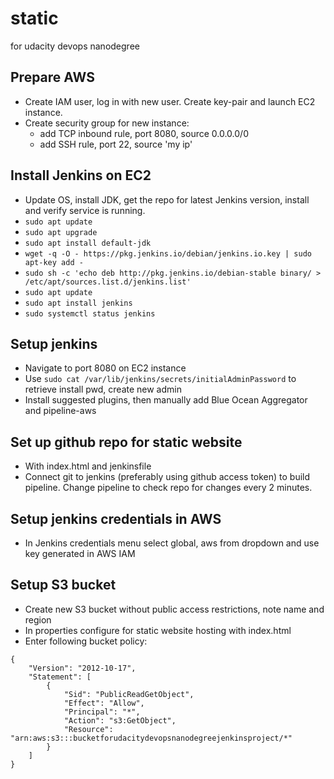 # static
for udacity devops nanodegree

## Prepare AWS 
- Create IAM user, log in with new user. Create key-pair and launch EC2 instance.
- Create security group for new instance:  
  - add TCP inbound rule, port 8080, source 0.0.0.0/0
  - add SSH rule, port 22, source 'my ip'

## Install Jenkins on EC2
- Update OS, install JDK, get the repo for latest Jenkins version, install and verify service is running.
- `sudo apt update`
- `sudo apt upgrade`
- `sudo apt install default-jdk`
- `wget -q -O - https://pkg.jenkins.io/debian/jenkins.io.key | sudo apt-key add -`
- `sudo sh -c 'echo deb http://pkg.jenkins.io/debian-stable binary/ > /etc/apt/sources.list.d/jenkins.list'`
- `sudo apt update`
- `sudo apt install jenkins`
- `sudo systemctl status jenkins`

## Setup jenkins
- Navigate to port 8080 on EC2 instance
- Use `sudo cat /var/lib/jenkins/secrets/initialAdminPassword` to retrieve install pwd, create new admin
- Install suggested plugins, then manually add Blue Ocean Aggregator and pipeline-aws

## Set up github repo for static website
- With index.html and jenkinsfile
- Connect git to jenkins (preferably using github access token) to build pipeline. Change pipeline to check repo for changes every 2 minutes.

## Setup jenkins credentials in AWS
- In Jenkins credentials menu select global, aws from dropdown and use key generated in AWS IAM

## Setup S3 bucket
- Create new S3 bucket without public access restrictions, note name and region
- In properties configure for static website hosting with index.html
- Enter following bucket policy:
```
{
    "Version": "2012-10-17",
    "Statement": [
        {
            "Sid": "PublicReadGetObject",
            "Effect": "Allow",
            "Principal": "*",
            "Action": "s3:GetObject",
            "Resource": "arn:aws:s3:::bucketforudacitydevopsnanodegreejenkinsproject/*"
        }
    ]
}
```

